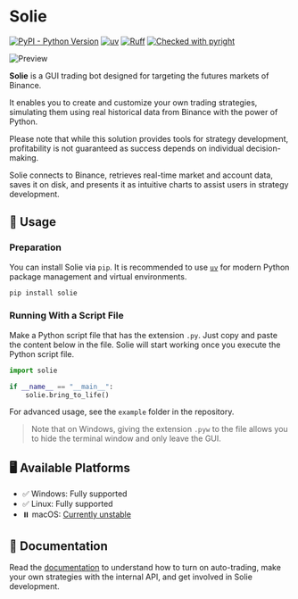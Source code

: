 # Solie

[![PyPI - Python Version](https://img.shields.io/pypi/v/solie)](https://pypi.org/project/solie/)
[![uv](https://img.shields.io/endpoint?url=https://raw.githubusercontent.com/astral-sh/uv/main/assets/badge/v0.json)](https://github.com/astral-sh/uv)
[![Ruff](https://img.shields.io/endpoint?url=https://raw.githubusercontent.com/astral-sh/ruff/main/assets/badge/v2.json)](https://github.com/astral-sh/ruff)
[![Checked with pyright](https://microsoft.github.io/pyright/img/pyright_badge.svg)](https://microsoft.github.io/pyright/)

![Preview](https://github.com/cunarist/solie/assets/66480156/8521df2b-a315-4e00-8963-1db287e0c8ce)

**Solie** is a GUI trading bot designed for targeting the futures markets of Binance.

It enables you to create and customize your own trading strategies, simulating them using real historical data from Binance with the power of Python.

Please note that while this solution provides tools for strategy development, profitability is not guaranteed as success depends on individual decision-making.

Solie connects to Binance, retrieves real-time market and account data, saves it on disk, and presents it as intuitive charts to assist users in strategy development.

## 🛞 Usage

### Preparation

You can install Solie via `pip`. It is recommended to use [`uv`](https://docs.astral.sh/uv/) for modern Python package management and virtual environments.

```bash
pip install solie
```

### Running With a Script File

Make a Python script file that has the extension `.py`. Just copy and paste the content below in the file. Solie will start working once you execute the Python script file.

```python
import solie

if __name__ == "__main__":
    solie.bring_to_life()
```

For advanced usage, see the `example` folder in the repository.

> Note that on Windows, giving the extension `.pyw` to the file allows you to hide the terminal window and only leave the GUI.

## 🖥️ Available Platforms

- ✅ Windows: Fully supported
- ✅ Linux: Fully supported
- ⏸️ macOS: [Currently unstable](https://github.com/cunarist/solie/issues/87)

## 📖 Documentation

Read the [documentation](https://solie-docs.cunarist.com) to understand how to turn on auto-trading, make your own strategies with the internal API, and get involved in Solie development.
